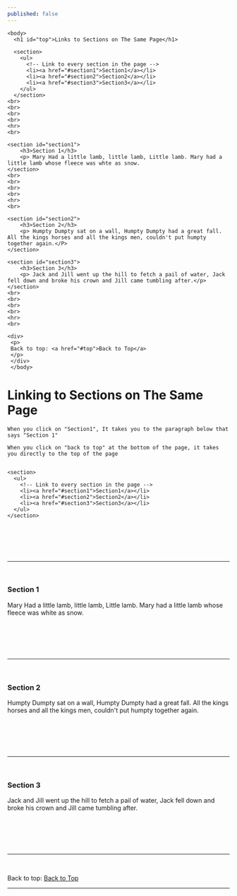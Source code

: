```yaml
---
published: false
---
```


```
<body>
  <h1 id="top">Links to Sections on The Same Page</h1>
  
  <section>
    <ul>
      <!-- Link to every section in the page -->
      <li><a href="#section1">Section1</a></li>
      <li><a href="#section2">Section2</a></li>
      <li><a href="#section3">Section3</a></li>
    </ul>
  </section>
<br>
<br>
<br>
<br>
<hr>
<br>

<section id="section1">
    <h3>Section 1</h3> 
    <p> Mary Had a little lamb, little lamb, Little lamb. Mary had a little lamb whose fleece was whte as snow.
</section>
<br>
<br>
<br>
<br>
<hr>
<br>

<section id="section2"> 
    <h3>Section 2</h3>
    <p> Humpty Dumpty sat on a wall, Humpty Dumpty had a great fall. All the kings horses and all the kings men, couldn't put humpty together again.</P>
</section>

<section id="section3">
    <h3>Section 3</h3> 
    <p> Jack and Jill went up the hill to fetch a pail of water, Jack fell down and broke his crown and Jill came tumbling after.</p>
</section>
<br>
<br>
<br>
<br>
<hr>
<br> 

<div>
 <p>
 Back to top: <a href="#top">Back to Top</a>
 </p>
 </div>
 </body>  
```

  <body>
    <h1 id="top">Linking to Sections on The Same Page</h1>
  
    When you click on "Section1", It takes you to the paragraph below that says "Section 1" 
  
    When you click on "back to top" at the bottom of the page, it takes you directly to the top of the page 
    
 
    <section>
      <ul>
        <!-- Link to every section in the page -->
        <li><a href="#section1">Section1</a></li>
        <li><a href="#section2">Section2</a></li>
        <li><a href="#section3">Section3</a></li>
      </ul>
    </section>
  <br>
  <br>
  <br>
  <br>
  <hr>
  <br>

  <section id="section1">
      <h3>Section 1</h3> 
      <p> Mary Had a little lamb, little lamb, Little lamb. Mary had a little lamb whose fleece was white as snow.</p>
      </section>
  <br>
  <br>
  <br>
  <br>
  <hr>
  <br>

  <section id="section2"> 
      <h3>Section 2</h3>
      <p> Humpty Dumpty sat on a wall, Humpty Dumpty had a great fall. All the kings horses and all the kings men,      couldn't put humpty together again.</p>
  </section>
   <br>
   <br>
   <br>
   <br>
   <hr>
   <br>  
  <section id="section3">
      <h3>Section 3</h3> 
      <p> Jack and Jill went up the hill to fetch a pail of water, Jack fell down and broke his crown and Jill came     tumbling after.</p>
  </section>
  <br>
  <br>
  <br>
  <br>
  <hr>
  <br> 

  <div>
   <p>
   Back to top: <a href="#top">Back to Top</a>
   </p>
   </div>
    <hr>
  </body>